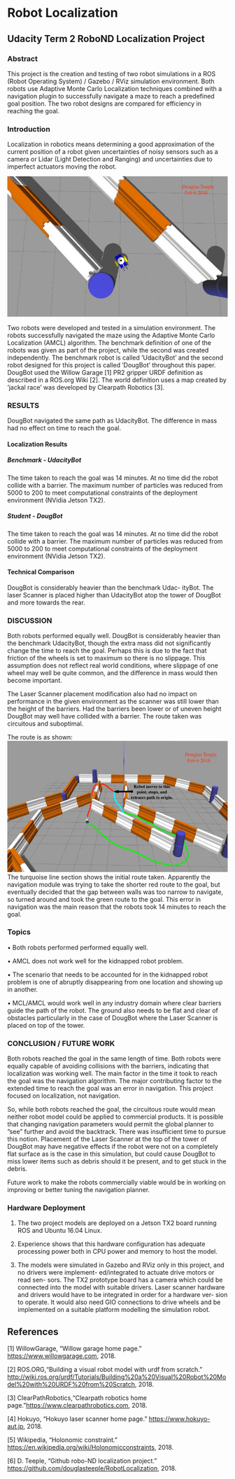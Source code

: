 # Robot Localization
## Udacity Term 2 RoboND Localization Project

### Abstract
This project is the creation and testing of two robot simulations in a ROS (Robot Operating System) / Gazebo / RViz simulation environment. Both robots use Adaptive Monte Carlo Localization techniques combined with a navigation plugin to successfully navigate a maze to reach a predefined goal position. The two robot designs are compared for efficiency in reaching the goal.

### Introduction
Localization in robotics means determining a good approximation of the current position of a robot given uncertainties of noisy sensors such as a camera or Lidar (Light Detection and Ranging) and uncertainties due to imperfect actuators moving the robot.

![Robot in Maze](doug_bot/images/splash.jpg "Figure 1. One of the simulation robots traversing the maze.")

Two robots were developed and tested in a simulation environment. The robots successfully navigated the maze using the Adaptive Monte Carlo Localization (AMCL) algorithm. The benchmark definition of one of the robots was given as part of the project, while the second was created independently. The benchmark robot is called ’UdacityBot’ and the second robot designed for this project is called ’DougBot’ throughout this paper. DougBot used the Willow Garage [1] PR2 gripper URDF definition as described in a ROS.org Wiki [2]. The world definition uses a map created by ’jackal race’ was developed by Clearpath Robotics [3].

### RESULTS
DougBot navigated the same path as UdacityBot. The difference in mass had no effect on time to reach the goal.

#### Localization Results

##### Benchmark - UdacityBot
The time taken to reach the goal was 14 minutes. At no time did the robot collide with a barrier. The maximum number of particles was reduced from 5000 to 200 to meet computational constraints of the deployment environment (NVidia Jetson TX2).

##### Student - DougBot
The time taken to reach the goal was 14 minutes. At no time did the robot collide with a barrier. The maximum number of particles was reduced from 5000 to 200 to meet computational constraints of the deployment environment (NVidia Jetson TX2).

#### Technical Comparison
DougBot is considerably heavier than the benchmark Udac- ityBot. The laser Scanner is placed higher than UdacityBot atop the tower of DougBot and more towards the rear.

### DISCUSSION
Both robots performed equally well. DougBot is considerably heavier than the benchmark UdacityBot, though the extra mass did not significantly change the time to reach the goal. Perhaps this is due to the fact that friction of the wheels is set to maximum so there is no slippage. This assumption does not reflect real world conditions, where slippage of one wheel may well be quite common, and the difference in mass would then become important.

The Laser Scanner placement modification also had no impact on performance in the given environment as the scanner was still lower than the height of the barriers. Had the barriers been lower or of uneven height DougBot may well have collided with a barrier.
The route taken was circuitous and suboptimal. 

The route is as shown:
![A Wrong Turn](doug_bot/images/dougbotroute.jpg "Figure 2. Navigation Route.")
The turquoise line section shows the initial route taken. Apparently the navigation module was trying to take the shorter red route to the goal, but eventually decided that the gap between walls was too narrow to navigate, so turned around and took the green route to the goal. This error in navigation was the main reason that the robots took 14 minutes to reach the goal.

### Topics

• Both robots performed performed equally well.

• AMCL does not work well for the kidnapped robot
problem.

• The scenario that needs to be accounted for in the
kidnapped robot problem is one of abruptly disappearing from one location and showing up in another.

• MCL/AMCL would work well in any industry domain where clear barriers guide the path of the robot. The ground also needs to be flat and clear of obstacles particularly in the case of DougBot where the Laser Scanner is placed on top of the tower.

### CONCLUSION / FUTURE WORK
Both robots reached the goal in the same length of time. Both robots were equally capable of avoiding collisions with the barriers, indicating that localization was working well. The main factor in the time it took to reach the goal was the navigation algorithm. The major contributing factor to the extended time to reach the goal was an error in navigation. This project focused on localization, not navigation.

So, while both robots reached the goal, the circuitous route would mean neither robot model could be applied to commercial products.
It is possible that changing navigation parameters would permit the global planner to ”see” further and avoid the backtrack. There was insufficient time to pursue this notion.
Placement of the Laser Scanner at the top of the tower of DougBot may have negative effects if the robot were not on a completely flat surface as is the case in this simulation, but could cause DougBot to miss lower items such as debris should it be present, and to get stuck in the debris.

Future work to make the robots commercially viable would be in working on improving or better tuning the navigation planner.

### Hardware Deployment

1) The two project models are deployed on a Jetson TX2 board running ROS and Ubuntu 16.04 Linux.

2) Experience shows that this hardware configuration has adequate processing power both in CPU power and memory to host the model.

3) The models were simulated in Gazebo and RViz only in this project, and no drivers were implement- ed/integrated to actuate drive motors or read sen- sors. The TX2 prototype board has a camera which could be connected into the model with suitable drivers. Laser scanner hardware and drivers would have to be integrated in order for a hardware ver- sion to operate. It would also need GIO connections to drive wheels and be implemented on a suitable platform modelling the simulation robot.

## References
[1] WillowGarage, “Willow garage home page.” https://www.willowgarage.com, 2018.

[2] ROS.ORG,“Building a visual robot model with urdf from scratch.” http://wiki.ros.org/urdf/Tutorials/Building%20a%20Visual%20Robot%20Model%20with%20URDF%20from%20Scratch, 2018.

[3] ClearPathRobotics,“Clearpath robotics home page.”https://www.clearpathrobotics.com, 2018.

[4] Hokuyo, “Hokuyo laser scanner home page.” https://www.hokuyo-aut.jp, 2018.

[5] Wikipedia, “Holonomic constraint.” https://en.wikipedia.org/wiki/Holonomicconstraints, 2018.

[6] D. Teeple, “Github robo-ND localization project.” https://github.com/douglasteeple/RobotLocalization, 2018.

